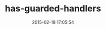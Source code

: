 ---
layout: post
title:  "has-guarded-handlers"
repo:   "adhearsion/has-guarded-handlers"
date:   2015-02-18 17:05:54
gemurl: http://github.com/adhearsion/has-guarded-handlers
---